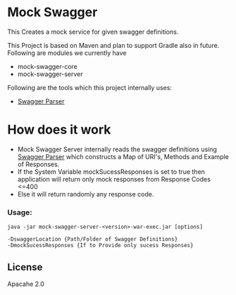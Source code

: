 # Mock Swagger

This Creates a mock service for given swagger definitions.

This Project is based on Maven and plan to support Gradle also in future.
Following are modules we currently have 

- mock-swagger-core
- mock-swagger-server

Following are the tools which this project internally uses:

- [Swagger Parser]

# How does it work

- Mock Swagger Server internally reads the swagger definitions using [Swagger Parser] which constructs a Map of URI's, Methods and Example of Responses. 
- If the System Variable mockSucessResponses is set to true then application will return only mock responses from Response Codes <=400
- Else it will return randomly any response code.

### Usage:

```
java -jar mock-swagger-server-<version>-war-exec.jar [options]

-DswaggerLocation {Path/Folder of Swagger Definitions}
-DmockSucessResponses {If to Provide only sucess Responses}
```

License
----

Apacahe 2.0

[Swagger]: <https://swagger.io/>
[Swagger Parser]: <https://github.com/swagger-api/swagger-parser>
